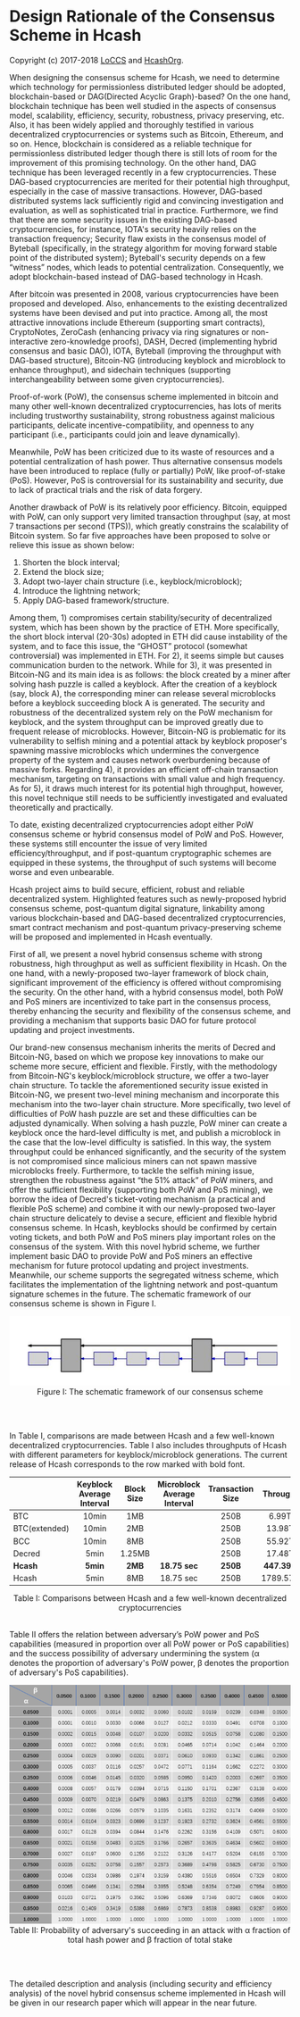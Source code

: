 # Design Rationale of the Consensus Scheme in Hcash

Copyright (c) 2017-2018 [LoCCS](https://loccs.sjtu.edu.cn/) and [HcashOrg](https://h.cash).  

When designing the consensus scheme for Hcash, we need to determine which technology for permissionless distributed ledger should be adopted, blockchain-based or DAG(Directed Acyclic Graph)-based? On the one hand, blockchain technique has been well studied in the aspects of consensus model, scalability, efficiency, security, robustness, privacy preserving, etc. Also, it has been widely applied and thoroughly testified in various decentralized cryptocurrencies or systems such as Bitcoin, Ethereum, and so on. Hence, blockchain is considered as a reliable technique for permissionless distributed ledger though there is still lots of room for the improvement of this promising technology. On the other hand, DAG technique has been leveraged recently in a few cryptocurrencies. These DAG-based cryptocurrencies are merited for their potential high throughput, especially in the case of massive transactions. However, DAG-based distributed systems lack sufficiently rigid and convincing investigation and evaluation, as well as sophisticated trial in practice. Furthermore, we find that there are some security issues in the existing DAG-based cryptocurrencies, for instance, IOTA's security heavily relies on the transaction frequency; Security flaw exists in the consensus model of Byteball (specifically, in the strategy algorithm for moving forward stable point of the distributed system); Byteball's security depends on a few “witness” nodes, which leads to potential centralization. Consequently, we adopt blockchain-based instead of DAG-based technology in Hcash.

After bitcoin was presented in 2008, various cryptocurrencies have been proposed and developed. Also, enhancements to the existing decentralized systems have been devised and put into practice. Among all, the most attractive innovations include Ethereum (supporting smart contracts), CryptoNotes, ZeroCash (enhancing privacy via ring signatures or non-interactive zero-knowledge proofs), DASH, Decred (implementing hybrid consensus and basic DAO), IOTA, Byteball (improving the throughput with DAG-based structure), Bitcoin-NG (introducing keyblock and microblock to enhance throughput), and sidechain techniques (supporting interchangeability between some given cryptocurrencies).


Proof-of-work (PoW), the consensus scheme implemented in bitcoin and many other well-known decentralized cryptocurrencies, has lots of merits including trustworthy sustainability, strong robustness against malicious participants, delicate incentive-compatibility, and openness to any participant (i.e., participants could join and leave  dynamically). 


Meanwhile, PoW has been criticized due to its waste of resources and a potential centralization of hash power. Thus alternative consensus models have been introduced to replace (fully or partially) PoW, like proof-of-stake (PoS). However, PoS is controversial for its sustainability and security, due to lack of practical trials and the risk of data forgery.


Another drawback of PoW is its relatively poor efficiency. Bitcoin, equipped with PoW, can only support very limited transaction throughput (say, at most 7 transactions per second (TPS)), which greatly constrains the scalability of Bitcoin system. So far five approaches have been proposed to solve or relieve this issue as shown below:

1. Shorten the block interval;
2. Extend the block size;
3. Adopt two-layer chain structure (i.e., keyblock/microblock);
4. Introduce the lightning network;
5. Apply DAG-based framework/structure.

Among them, 1) compromises certain stability/security of decentralized system, which has been shown by the practice of ETH. More specifically, the short block interval (20-30s) adopted in ETH did cause instability of the system, and to face this issue, the “GHOST” protocol (somewhat controversial) was implemented in ETH. For 2), it seems simple but causes communication burden to the network. While for 3), it was presented in Bitcoin-NG and its main idea is as follows: the block created by a miner after solving hash puzzle is called a keyblock. After the creation of a keyblock (say, block A), the corresponding miner can release several microblocks before a keyblock succeeding block A is generated. The security and robustness of the decentralized system rely on the PoW mechanism for keyblock, and the system throughput can be improved greatly due to frequent release of microblocks. However, Bitcoin-NG is problematic for its vulnerability to selfish mining and a potential attack by keyblock proposer's spawning massive microblocks which undermines the convergence property of the system and causes network overburdening because of massive forks. Regarding 4), it provides an efficient off-chain transaction mechanism, targeting on transactions with small value and high frequency. As for 5), it draws much interest for its potential high throughput, however, this novel technique still needs to be sufficiently investigated and evaluated theoretically and practically.


To date, existing decentralized cryptocurrencies adopt either PoW consensus scheme or hybrid consensus model of PoW and PoS. However, these systems still encounter the issue of very limited efficiency/throughput, and if post-quantum cryptographic schemes are equipped in these systems, the throughput of such systems will become worse and even unbearable.

Hcash project aims to build secure, efficient, robust and reliable decentralized system. Highlighted features such as newly-proposed hybrid consensus scheme, post-quantum digital signature, linkability among various blockchain-based and DAG-based decentralized cryptocurrencies, smart contract mechanism and post-quantum privacy-preserving scheme will be proposed and implemented in Hcash eventually. 

First of all, we present a novel hybrid consensus scheme with strong robustness, high throughput as well as sufficient flexibility in Hcash. On the one hand, with a newly-proposed two-layer framework of block chain, significant improvement of the efficiency is offered without compromising the security. On the other hand, with a hybrid consensus model, both PoW and PoS miners are incentivized to take part in the consensus process, thereby enhancing the security and flexibility of the consensus scheme, and providing a mechanism that supports basic DAO for future protocol updating and project investments.

Our brand-new consensus mechanism inherits the merits of Decred and Bitcoin-NG, based on which we propose key innovations to make our scheme more secure, efficient and flexible. Firstly, with the methodology from Bitcoin-NG's keyblock/microblock structure, we offer a two-layer chain structure. To tackle the aforementioned security issue existed in Bitcoin-NG, we present two-level mining mechanism and incorporate this mechanism into the two-layer chain structure. More specifically, two level of difficulties of PoW hash puzzle are set and these difficulties can be adjusted dynamically. When solving a hash puzzle, PoW miner can create a keyblock once the hard-level difficulty is met, and publish a microblock in the case that the low-level difficulty is satisfied. In this way, the system throughput could be enhanced significantly, and the security of the system is not compromised since malicious miners can not spawn massive microblocks freely. Furthermore, to tackle the selfish mining issue, strengthen the robustness against “the 51% attack” of PoW miners, and offer the sufficient flexibility (supporting both PoW and PoS mining), we borrow the idea of Decred's ticket-voting mechanism (a practical and flexible PoS scheme) and combine it with our newly-proposed two-layer chain structure delicately to devise a secure, efficient and flexible hybrid consensus scheme. In Hcash, keyblocks should be confirmed by certain voting tickets, and both PoW and PoS miners play important roles on the consensus of the system. With this novel hybrid scheme, we further implement basic DAO to provide PoW and PoS miners an effective mechanism for future protocol updating and project investments. Meanwhile, our scheme supports the segregated witness scheme, which facilitates the implementation of the lightning network and post-quantum signature schemes in the future. The schematic framework of our consensus scheme is shown in Figure I.

<p align="center">
	<img src ="../images/research/the-schematic-framework-of-our-consensus-scheme.png" />
	<br/>
	Figure I: The schematic framework of our consensus scheme
</p>
<br>
<br>

In Table I, comparisons are made between Hcash and a few well-known decentralized cryptocurrencies. Table I also includes throughputs of Hcash with different parameters for keyblock/microblock generations. The current release of Hcash corresponds to the row marked with bold font.

|             |Keyblock Average Interval|Block Size|Microblock Average Interval|Transaction Size|Throughput      |
|:----------- |:-----------------------:|:--------:|:-------------------------:|:--------------:|:--------------:|
|BTC          | 10min                   | 1MB      |                           | 250B           | 6.99TPS        |
|BTC(extended)| 10min                   | 2MB      |                           | 250B           | 13.98TPS       |
|BCC          | 10min                   | 8MB      |                           | 250B           | 55.92TPS       |
|Decred       | 5min                    |1.25MB    |                           | 250B           | 17.48TPS       |
|__Hcash__    | __5min__                | __2MB__  |    __18.75 sec__          | __250B__       | __447.39TPS__  |
|Hcash        | 5min                    | 8MB      |      18.75 sec            | 250B           | 1789.57TPS     |
<p align="center">
	Table I: Comparisons between Hcash and a few well-known decentralized cryptocurrencies 
	<br/>
	<br/>
</p>



Table II offers the relation between adversary’s PoW power and PoS capabilities (measured in proportion over all PoW power or PoS capabilities) and the success possibility of adversary undermining the system (α denotes the proportion of adversary's PoW power, β denotes the proportion of adversary's PoS capabilities).

<p align="center">
	<img src ="../images/research/probability-of-successful-attacks-under-alpha-hashing-power-and-beta-stake-rate.png" />
	<br/>
	Table II:  Probability of adversary's succeeding in an attack with α fraction of total hash power and β fraction of total stake
</p>
<br>
<br>

The detailed description and analysis (including security and efficiency analysis) of the novel hybrid consensus scheme implemented in Hcash will be given in our research paper which will appear in the near future.
